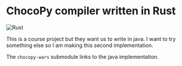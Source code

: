# ChocoPy compiler written in Rust

![Rust](https://github.com/wwylele/chocopy-rs/workflows/Rust/badge.svg)

This is a course project but they want us to write in java. I want to try something else so I am making this second implementation.

The `chocopy-wars` submodule links to the java implementation.
